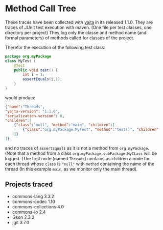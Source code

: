 # Method Call Tree

These traces have been collected with [yajta](https://github.com/diverse-project/yajta) in its released 1.1.0.
They are traces of JUnit test execution with maven. (One file per test classes, one directory per project)
They log only the classe and method name (and formal parameters) of methods called for classes of the project.

Therefor the execution of the following test class:

```Java
package org.myPackage
class MyTest {
	@Test
	public void test() {
		int i = 1;
		assertEquals(i,1);
	}
}
```

would produce
```json
{"name":"Threads", 
"yajta-version": "1.1.0", 
"serialization-version": 0, 
"children":[
	{"class":"null", "method":"main", "children":[
		{"class":"org.myPackage.MyTest", "method":"test()", "children":[]}
	]}
]}
```

and no traces of `assertEquals` as it is not a method from `org.myPackage`. (Note that a method from a class `org.myPackage.subPackage.MyCLass` will be logged.
(The first node (named `Threads`) contains as children a node for each thread whose `class` is `"null"` with `method` containing the name of the thread (In this example `main`, as we monitor only the main thread).

## Projects traced

 * commons-lang 3.3.2
 * commons-codec 1.10
 * commons-collections 4.0
 * commons-io 2.4
 * Gson 2.3.2
 * jgit 3.7.0
